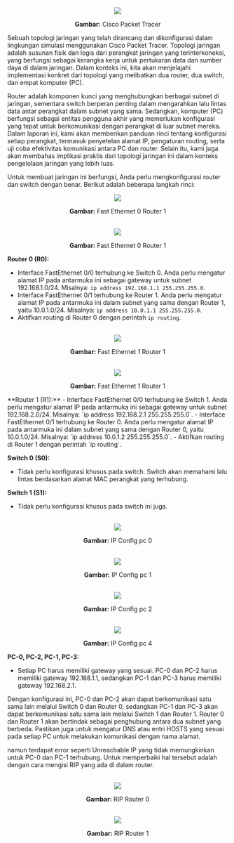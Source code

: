 <div align="center">
<img src="assets/cisco.png">
<p><strong>Gambar:</strong> Cisco Packet Tracer</p>
</div>

Sebuah topologi jaringan yang telah dirancang dan dikonfigurasi dalam lingkungan simulasi menggunakan Cisco Packet Tracer. Topologi jaringan adalah susunan fisik dan logis dari perangkat jaringan yang terinterkoneksi, yang berfungsi sebagai kerangka kerja untuk pertukaran data dan sumber daya di dalam jaringan. Dalam konteks ini, kita akan menjelajahi implementasi konkret dari topologi yang melibatkan dua router, dua switch, dan empat komputer (PC).

Router adalah komponen kunci yang menghubungkan berbagai subnet di jaringan, sementara switch berperan penting dalam mengarahkan lalu lintas data antar perangkat dalam subnet yang sama. Sedangkan, komputer (PC) berfungsi sebagai entitas pengguna akhir yang memerlukan konfigurasi yang tepat untuk berkomunikasi dengan perangkat di luar subnet mereka. Dalam laporan ini, kami akan memberikan panduan rinci tentang konfigurasi setiap perangkat, termasuk penyetelan alamat IP, pengaturan routing, serta uji coba efektivitas komunikasi antara PC dan router. Selain itu, kami juga akan membahas implikasi praktis dari topologi jaringan ini dalam konteks pengelolaan jaringan yang lebih luas.

Untuk membuat jaringan ini berfungsi, Anda perlu mengkonfigurasi router dan switch dengan benar. Berikut adalah beberapa langkah rinci:
</br>

<div align="center">
<img src="assets/fe0router0.jpeg">
<p><strong>Gambar:</strong> Fast Ethernet 0 Router 1</p>
</div>

</br>
<div align="center">
<img src="assets/fe0router1.jpeg">
<p><strong>Gambar:</strong> Fast Ethernet 0 Router 1</p>
</div>

**Router 0 (R0):**

- Interface FastEthernet 0/0 terhubung ke Switch 0. Anda perlu mengatur alamat IP pada antarmuka ini sebagai gateway untuk subnet 192.168.1.0/24. Misalnya: `ip address 192.168.1.1 255.255.255.0`.
- Interface FastEthernet 0/1 terhubung ke Router 1. Anda perlu mengatur alamat IP pada antarmuka ini dalam subnet yang sama dengan Router 1, yaitu 10.0.1.0/24. Misalnya: `ip address 10.0.1.1 255.255.255.0`.
- Aktifkan routing di Router 0 dengan perintah `ip routing`.

</br>
<div align="center">
<img src="assets/fe1router0.jpeg">
<p><strong>Gambar:</strong> Fast Ethernet 1 Router 1</p>
</div>

</br>
<div align="center">
<img src="assets/fe1router1.jpeg">
<p><strong>Gambar:</strong> Fast Ethernet 1 Router 1</p>
</div>
**Router 1 (R1):**
- Interface FastEthernet 0/0 terhubung ke Switch 1. Anda perlu mengatur alamat IP pada antarmuka ini sebagai gateway untuk subnet 192.168.2.0/24. Misalnya: `ip address 192.168.2.1 255.255.255.0`.
- Interface FastEthernet 0/1 terhubung ke Router 0. Anda perlu mengatur alamat IP pada antarmuka ini dalam subnet yang sama dengan Router 0, yaitu 10.0.1.0/24. Misalnya: `ip address 10.0.1.2 255.255.255.0`.
- Aktifkan routing di Router 1 dengan perintah `ip routing`.

**Switch 0 (S0):**

- Tidak perlu konfigurasi khusus pada switch. Switch akan memahami lalu lintas berdasarkan alamat MAC perangkat yang terhubung.

**Switch 1 (S1):**

- Tidak perlu konfigurasi khusus pada switch ini juga.

</br>
<div align="center">
<img src="assets/ipconfigpc0.jpeg">
<p><strong>Gambar:</strong> IP Config pc 0</p>
</div>

</br>
<div align="center">
<img src="assets/ipconfigpc1.jpeg">
<p><strong>Gambar:</strong> IP Config pc 1</p>
</div>

</br>
<div align="center">
<img src="assets/ipconfigpc2.jpeg">
<p><strong>Gambar:</strong> IP Config pc 2</p>
</div>

</br>
<div align="center">
<img src="assets/ipconfigpc3.jpeg">
<p><strong>Gambar:</strong> IP Config pc 4</p>
</div>

**PC-0, PC-2, PC-1, PC-3:**

- Setiap PC harus memiliki gateway yang sesuai. PC-0 dan PC-2 harus memiliki gateway 192.168.1.1, sedangkan PC-1 dan PC-3 harus memiliki gateway 192.168.2.1.

Dengan konfigurasi ini, PC-0 dan PC-2 akan dapat berkomunikasi satu sama lain melalui Switch 0 dan Router 0, sedangkan PC-1 dan PC-3 akan dapat berkomunikasi satu sama lain melalui Switch 1 dan Router 1. Router 0 dan Router 1 akan bertindak sebagai penghubung antara dua subnet yang berbeda. Pastikan juga untuk mengatur DNS atau entri HOSTS yang sesuai pada setiap PC untuk melakukan komunikasi dengan nama alamat.

namun terdapat error seperti Unreachable IP yang tidak memungkinkan untuk PC-0 dan PC-1 terhubung. Untuk memperbaiki hal tersebut adalah dengan cara mengisi RIP yang ada di dalam router.

</br>
<div align="center">
<img src="assets/riprouter0.jpeg">
<p><strong>Gambar:</strong> RIP Router 0</p>
</div>

</br>
<div align="center">
<img src="assets/riprouter1.jpeg">
<p><strong>Gambar:</strong> RIP Router 1</p>
</div>
